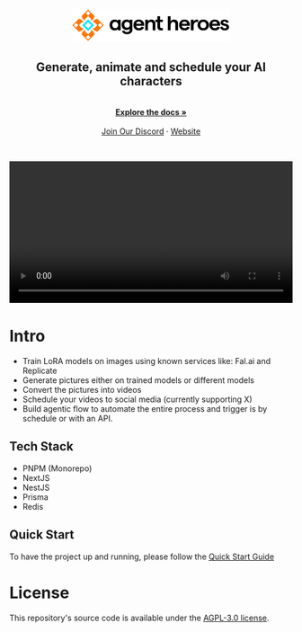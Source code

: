 <p align="center">
  <a href="https://agentheroes.ai" target="_blank">
  <picture>
    <source media="(prefers-color-scheme: dark)" srcset="assets/logo-dark.svg">
    <img alt="AgentHeroes Logo" src="assets/logo-light.svg" width="280"/>
  </picture>
  </a>
</p>

<div align="center">
  <strong>
  <h2>Generate, animate and schedule your AI characters</h2>
  </strong>
</div>

<p align="center">
  <br />
  <a href="https://docs.agentheroes.ai" rel="dofollow"><strong>Explore the docs »</strong></a>
  <br />

  <br/>
    <a href="https://discord.gg/Sk9se5Dcef">Join Our Discord</a>
    ·
    <a href="https://agentheroes.ai">Website</a>
  </p>
<br />

<p align="center">
  <video src="https://github.com/user-attachments/assets/9f7b04b8-3f0d-4099-a40a-43c91608ffd5" width="100%" />
</p>

# Intro

- Train LoRA models on images using known services like: Fal.ai and Replicate
- Generate pictures either on trained models or different models
- Convert the pictures into videos
- Schedule your videos to social media (currently supporting X)
- Build agentic flow to automate the entire process and trigger is by schedule or with an API.

## Tech Stack

- PNPM (Monorepo)
- NextJS
- NestJS
- Prisma
- Redis

## Quick Start
To have the project up and running, please follow the [Quick Start Guide](https://docs.agentheroes.ai)

# License

This repository's source code is available under the [AGPL-3.0 license](LICENSE).
